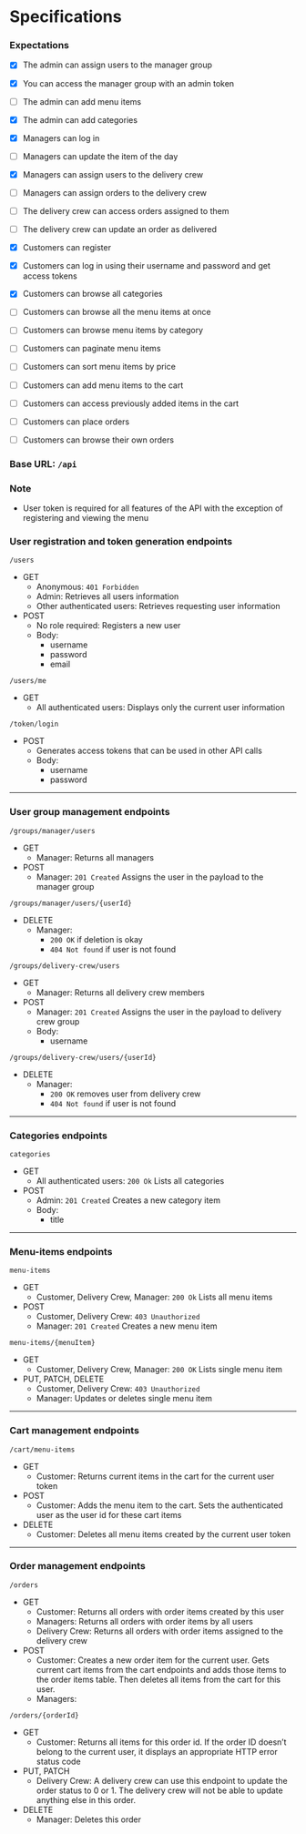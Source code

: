 # Specifications

### Expectations
- [x] The admin can assign users to the manager group

- [x] You can access the manager group with an admin token

- [ ] The admin can add menu items 

- [x] The admin can add categories

- [x] Managers can log in 

- [ ] Managers can update the item of the day

- [x] Managers can assign users to the delivery crew

- [ ] Managers can assign orders to the delivery crew

- [ ] The delivery crew can access orders assigned to them

- [ ] The delivery crew can update an order as delivered

- [x] Customers can register

- [x] Customers can log in using their username and password and get access tokens

- [x] Customers can browse all categories 

- [ ] Customers can browse all the menu items at once

- [ ] Customers can browse menu items by category

- [ ] Customers can paginate menu items

- [ ] Customers can sort menu items by price

- [ ] Customers can add menu items to the cart

- [ ] Customers can access previously added items in the cart

- [ ] Customers can place orders

- [ ] Customers can browse their own orders

### Base URL: `/api`

### Note
- User token is required for all features of the API with the exception of registering and viewing the menu

### User registration and token generation endpoints

`/users`
- GET
    - Anonymous: `401 Forbidden`
    - Admin: Retrieves all users information
    - Other authenticated users: Retrieves requesting user information
- POST
    - No role required: Registers a new user
    - Body:
        - username
        - password
        - email

`/users/me`
- GET
    - All authenticated users: Displays only the current user information

`/token/login`
- POST
    - Generates access tokens that can be used in other API calls
    - Body:
        - username
        - password

---

### User group management endpoints

`/groups/manager/users`
- GET
    - Manager: Returns all managers
- POST
    - Manager: `201 Created` Assigns the user in the payload to the manager group

`/groups/manager/users/{userId}`
- DELETE
    - Manager:
        - `200 OK` if deletion is okay
        - `404 Not found` if user is not found

`/groups/delivery-crew/users`
- GET
    - Manager: Returns all delivery crew members
- POST
    - Manager: `201 Created` Assigns the user in the payload to delivery crew group
    - Body:
        - username

`/groups/delivery-crew/users/{userId}`
- DELETE
    - Manager:
        - `200 OK` removes user from delivery crew
        - `404 Not found` if user is not found

---

### Categories endpoints

`categories`
- GET
    - All authenticated users: `200 Ok` Lists all categories
- POST
    - Admin: `201 Created` Creates a new category item
    - Body:
        - title

---

### Menu-items endpoints

`menu-items`
- GET
    - Customer, Delivery Crew, Manager: `200 Ok` Lists all menu items
- POST
    - Customer, Delivery Crew: `403 Unauthorized`
    - Manager: `201 Created` Creates a new menu item

`menu-items/{menuItem}`
- GET
    - Customer, Delivery Crew, Manager: `200 OK` Lists single menu item
- PUT, PATCH, DELETE
    - Customer, Delivery Crew: `403 Unauthorized`
    - Manager: Updates or deletes single menu item
---

### Cart management endpoints

`/cart/menu-items`
- GET
    - Customer: Returns current items in the cart for the current user token
- POST
    - Customer: Adds the menu item to the cart. Sets the authenticated user as the user id for these cart items
- DELETE
    - Customer: Deletes all menu items created by the current user token

---

### Order management endpoints

`/orders`
- GET
    - Customer: Returns all orders with order items created by this user
    - Managers: Returns all orders with order items by all users
    - Delivery Crew: Returns all orders with order items assigned to the delivery crew
- POST
    - Customer: Creates a new order item for the current user. Gets current cart items from the cart endpoints and adds those items to the order items table. Then deletes all items from the cart for this user.
    - Managers: 

`/orders/{orderId}`
- GET
    - Customer: Returns all items for this order id. If the order ID doesn’t belong to the current user, it displays an appropriate HTTP error status code
- PUT, PATCH
    - Delivery Crew: A delivery crew can use this endpoint to update the order status to 0 or 1. The delivery crew will not be able to update anything else in this order.
- DELETE
    - Manager: Deletes this order
